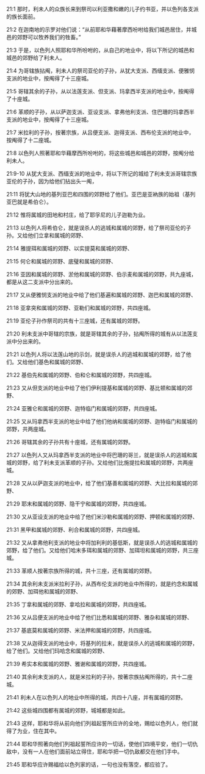 <a id="1"></a>21:1  那时，利未人的众族长来到祭司以利亚撒和嫩的儿子约书亚，并以色列各支派的族长面前。  

<a id="2"></a>21:2  在迦南地的示罗对他们说：“从前耶和华藉著摩西吩咐给我们城邑居住，并城邑的郊野可以牧养我们的牲畜。”  

<a id="3"></a>21:3  于是，以色列人照耶和华所吩咐的，从自己的地业中，将以下所记的城邑和城邑的郊野给了利未人。  

<a id="4"></a>21:4  为哥辖族拈阄，利未人的祭司亚伦的子孙，从犹大支派、西缅支派、便雅悯支派的地业中，按阄得了十三座城。  

<a id="5"></a>21:5  哥辖其余的子孙，从以法莲支派、但支派、玛拿西半支派的地业中，按阄得了十座城。  

<a id="6"></a>21:6  革顺的子孙，从以萨迦支派、亚设支派、拿弗他利支派、住巴珊的玛拿西半支派的地业中，按阄得了十三座城。  

<a id="7"></a>21:7  米拉利的子孙，按著宗族，从吕便支派、迦得支派、西布伦支派的地业中，按阄得了十二座城。  

<a id="8"></a>21:8  以色列人照著耶和华藉摩西所吩咐的，将这些城邑和城邑的郊野，按阄分给利未人。  

<a id="9-10"></a>21:9-10  从犹大支派、西缅支派的地业中，将以下所记的城给了利未支派哥辖宗族亚伦的子孙，因为给他们拈出头一阄，  

<a id="11"></a>21:11  将犹大山地的基列亚巴和四围的郊野给了他们。亚巴是亚衲族的始祖（基列亚巴就是希伯仑）。  

<a id="12"></a>21:12  惟将属城的田地和村庄，给了耶孚尼的儿子迦勒为业。  

<a id="13"></a>21:13  以色列人将希伯仑，就是误杀人的逃城和属城的郊野，给了祭司亚伦的子孙。又给他们立拿和属城的郊野、  

<a id="14"></a>21:14  雅提珥和属城的郊野、以实提莫和属城的郊野、  

<a id="15"></a>21:15  何仑和属城的郊野、底璧和属城的郊野、  

<a id="16"></a>21:16  亚因和属城的郊野、淤他和属城的郊野、伯示麦和属城的郊野，共九座城，都是从这二支派中分出来的。  

<a id="17"></a>21:17  又从便雅悯支派的地业中给了他们基遍和属城的郊野、迦巴和属城的郊野、  

<a id="18"></a>21:18  亚拿突和属城的郊野、亚勒们和属城的郊野，共四座城。  

<a id="19"></a>21:19  亚伦子孙作祭司的共有十三座城，还有属城的郊野。  

<a id="20"></a>21:20  利未支派中哥辖的宗族，就是哥辖其余的子孙，拈阄所得的城有从以法莲支派中分出来的。  

<a id="21"></a>21:21  以色列人将以法莲山地的示剑，就是误杀人的逃城和属城的郊野，给了他们。又给他们基色和属城的郊野、  

<a id="22"></a>21:22  基伯先和属城的郊野、伯和仑和属城的郊野，共四座城。  

<a id="23"></a>21:23  又从但支派的地业中给了他们伊利提基和属城的郊野、基比顿和属城的郊野、  

<a id="24"></a>21:24  亚雅仑和属城的郊野、迦特临门和属城的郊野，共四座城。  

<a id="25"></a>21:25  又从玛拿西半支派的地业中给了他们他纳和属城的郊野、迦特临门和属城的郊野，共两座城。  

<a id="26"></a>21:26  哥辖其余的子孙共有十座城，还有属城的郊野。  

<a id="27"></a>21:27  以色列人又从玛拿西半支派的地业中将巴珊的哥兰，就是误杀人的逃城和属城的郊野，给了利未支派革顺的子孙。又给他们比施提拉和属城的郊野，共两座城。  

<a id="28"></a>21:28  又从以萨迦支派的地业中，给了他们基善和属城的郊野、大比拉和属城的郊野、  

<a id="29"></a>21:29  耶末和属城的郊野、隐干宁和属城的郊野，共四座城。  

<a id="30"></a>21:30  又从亚设支派的地业中给了他们米沙勒和属城的郊野、押顿和属城的郊野、  

<a id="31"></a>21:31  黑甲和属城的郊野、利合和属城的郊野，共四座城。  

<a id="32"></a>21:32  又从拿弗他利支派的地业中将加利利的基低斯，就是误杀人的逃城和属城的郊野，给了他们。又给他们哈末多珥和属城的郊野、加珥坦和属城的郊野，共三座城。  

<a id="33"></a>21:33  革顺人按著宗族所得的城，共十三座，还有属城的郊野。  

<a id="34"></a>21:34  其余利未支派米拉利子孙，从西布伦支派的地业中所得的，就是约念和属城的郊野、加珥他和属城的郊野、  

<a id="35"></a>21:35  丁拿和属城的郊野、拿哈拉和属城的郊野，共四座城。  

<a id="36"></a>21:36  又从吕便支派的地业中给了他们比悉和属城的郊野、雅杂和属城的郊野、  

<a id="37"></a>21:37  基底莫和属城的郊野、米法押和属城的郊野，共四座城。  

<a id="38"></a>21:38  又从迦得支派的地业中，将基列的拉末，就是误杀人的逃城和属城的郊野，给了他们。又给他们玛哈念和属城的郊野、  

<a id="39"></a>21:39  希实本和属城的郊野、雅谢和属城的郊野，共四座城。  

<a id="40"></a>21:40  其余利未支派的人，就是米拉利的子孙，按著宗族拈阄所得的，共十二座城。  

<a id="41"></a>21:41  利未人在以色列人的地业中所得的城，共四十八座，并有属城的郊野。  

<a id="42"></a>21:42  这些城四围都有属城的郊野，城城都是如此。  

<a id="43"></a>21:43  这样，耶和华将从前向他们列祖起誓所应许的全地，赐给以色列人，他们就得了为业，住在其中。  

<a id="44"></a>21:44  耶和华照著向他们列祖起誓所应许的一切话，使他们四境平安，他们一切仇敌中，没有一人在他们面前站立得住，耶和华把一切仇敌都交在他们手中。  

<a id="45"></a>21:45  耶和华应许赐福给以色列家的话，一句也没有落空，都应验了。  
